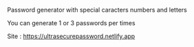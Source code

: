 Password generator with special caracters numbers and letters

You can generate 1 or 3 passwords per times

Site : 
https://ultrasecurepassword.netlify.app
